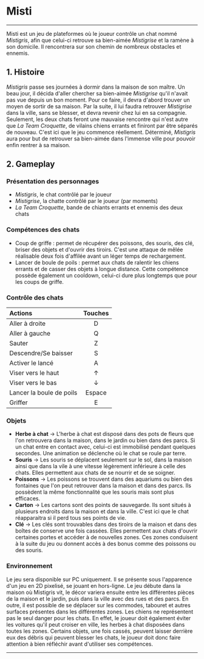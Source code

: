 # Misti
***
Misti est un jeu de plateformes où le joueur contrôle un chat nommé _Mistigris_, afin que celui-ci retrouve sa bien-aimée _Mistigrise_ et la ramène à son domicile. Il rencontrera sur son chemin de nombreux obstacles et ennemis.
## 1. Histoire
_Mistigris_ passe ses journées à dormir dans la maison de son maître. Un beau jour, il décida d'aller chercher sa bien-aimée _Mistigrise_ qu'il n'avait pas vue depuis un bon moment. Pour ce faire, il devra d'abord trouver un moyen de sortir de sa maison. Par la suite, il lui faudra retrouver _Mistigrise_ dans la ville, sans se blesser, et devra revenir chez lui en sa compagnie.
Seulement, les deux chats feront une mauvaise rencontre qui n'est autre que _La Team Croquette_, de vilains chiens errants et finiront par être séparés de nouveau. C'est ici que le jeu commence réellement. Déterminé, _Mistigris_ aura pour but de retrouver sa bien-aimée dans l'immense ville pour pouvoir enfin rentrer à sa maison.
## 2. Gameplay
### Présentation des personnages
- _Mistigris_, le chat contrôlé par le joueur
- _Mistigrise_, la chatte contrôlé par le joueur (par moments)
- _La Team Croquette_, bande de chiants errants et ennemis des deux chats
### Compétences des chats
* Coup de griffe : permet de récupérer des poissons, des souris, des clé, briser des objets et d'ouvrir des tiroirs. C'est une attaque de mêlée réalisable deux fois d'affilée avant un léger temps de rechargement.
* Lancer de boule de poils : permet aux chats de ralentir les chiens errants et de casser des objets à longue distance. Cette compétence possède également un cooldown, celui-ci dure plus longtemps que pour les coups de griffe.
### Contrôle des chats
| Actions       | Touches          | 
| :------------- |:-------------:|
| Aller à droite | D |
| Aller à gauche | Q | 
| Sauter | Z |
| Descendre/Se baisser | S |
| Activer le lancé | A |
| Viser vers le haut | ↑ |
| Viser vers le bas | ↓ |
| Lancer la boule de poils | Espace|
| Griffer | E |
### Objets
- **Herbe à chat** → L'herbe à chat est disposé dans des pots de fleurs que l'on retrouvera dans la maison, dans le jardin ou bien dans des parcs. Si un chat entre en contact avec, celui-ci est immobilisé pendant quelques secondes. Une animation se déclenche où le chat se roule par terre.
- **Souris** → Les souris se déplacent seulement sur le sol, dans la maison ainsi que dans la vile à une vitesse légèrement inférieure à celle des chats. Elles permettent aux chats de se nourrir et de se soigner. 
- **Poissons** → Les poissons se trouvent dans des aquariums ou bien des fontaines que l'on peut retrouver dans la maison et dans des parcs. Ils possèdent la même fonctionnalité que les souris mais sont plus efficaces.
- **Carton** → Les cartons sont des points de sauvegarde. Ils sont situés à plusieurs endroits dans la maison et dans la ville. C'est ici que le chat réapparaitra si il perd tous ses points de vie.
- **Clé** →  Les clés sont trouvables dans des tiroirs de la maison et dans des boîtes de conserve une fois cassées. Elles permettent aux chats d'ouvrir certaines portes et accéder à de nouvelles zones. Ces zones conduisent à la suite du jeu ou donnent accès à des bonus comme des poissons ou des souris.
### Environnement
Le jeu sera disponible sur PC uniquement. Il se présente sous l'apparence d'un jeu en 2D pixelisé, se jouant en hors-ligne. Le jeu débute dans la maison où Mistigris vit, le décor variera ensuite entre les différentes pièces de la maison et le jardin, puis dans la ville avec des rues et des parcs.
En outre, il est possible de se déplacer sur les commodes, tabouret et autres surfaces présentes dans les différentes zones. Les chiens ne représentent pas le seul danger pour les chats. En effet, le joueur doit également éviter les voitures qu'il peut croiser en ville, les herbes à chat disposées dans toutes les zones. Certains objets, une fois cassés, peuvent laisser derrière eux des débris qui peuvent blesser les chats, le joueur doit donc faire attention à bien réfléchir avant d'utiliser ses compétences.
***
